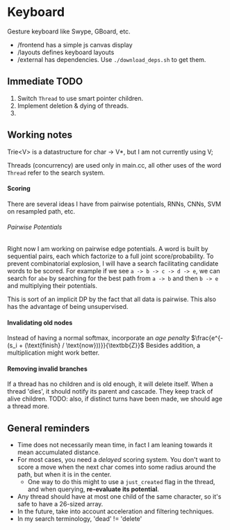 # Keyboard

Gesture keyboard like Swype, GBoard, etc.

 - /frontend has a simple js canvas display
 - /layouts defines keyboard layouts
 - /external has dependencies. Use `./download_deps.sh` to get them.



## Immediate TODO
 1. Switch `Thread` to use smart pointer children.
 2. Implement deletion & dying of threads.
 3. 

## Working notes

Trie\<V\> is a datastructure for char -> V\*, but I am not currently using V;

Threads (concurrency) are used only in main.cc, all other uses of the word `Thread` refer to the search system.

#### Scoring
There are several ideas I have from pairwise potentials, RNNs, CNNs, SVM on resampled path, etc.

###### Pairwise Potentials
Right now I am working on pairwise edge potentials. A word is built by sequential pairs, each which factorize to a full joint
score/probability. To prevent combinatorial explosion, I will have a search facilitating candidate words to be scored.
For example if we see `a -> b -> c -> d -> e`, we can search for `abe` by searching
for the best path from `a -> b` and then `b -> e` and multiplying their potentials.

This is sort of an implicit DP by the fact that all data is pairwise.
This also has the advantage of being unsupervised.


#### Invalidating old nodes
Instead of having a normal softmax, incorporate an *age penalty* $\frac{e^{-(s_i + (\text{finish} / \text{now}))}}{\textbb{Z}}$
Besides addition, a multiplication might work better.

#### Removing invalid branches
If a thread has no children and is old enough, it will delete itself.
When a thread 'dies', it should notify its parent and cascade. They keep track of alive children.
TODO: also, if distinct turns have been made, we should age a thread more.

## General reminders
  - Time does not necessarily mean time, in fact I am leaning towards it mean accumulated distance.
  - For most cases, you need a *delayed* scoring system. You don't want to score a move when the next char comes into
    some radius around the path, but when it is in the center.
     - One way to do this might to use a `just_created` flag in the thread, and when querying, **re-evaluate its potential**.
  - Any thread should have at most one child of the same character, so it's safe to have a 26-sized array.
  - In the future, take into account acceleration and filtering techniques.
  - In my search terminology, 'dead' != 'delete'
